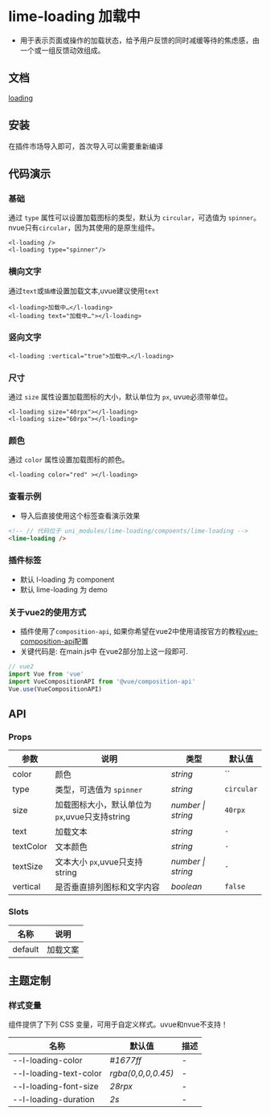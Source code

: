 # lime-loading 加载中
- 用于表示页面或操作的加载状态，给予用户反馈的同时减缓等待的焦虑感，由一个或一组反馈动效组成。

## 文档
[loading](https://limex.qcoon.cn/components/loading.html)


## 安装
在插件市场导入即可，首次导入可以需要重新编译

## 代码演示
### 基础
通过 `type` 属性可以设置加载图标的类型，默认为 `circular`，可选值为 `spinner`。nvue只有`circular`，因为其使用的是原生组件。

```vue
<l-loading />
<l-loading type="spinner"/>
```

### 横向文字
通过`text`或`插槽`设置加载文本,uvue建议使用`text`

```vue
<l-loading>加载中…</l-loading>
<l-loading text="加载中…"></l-loading>
```

### 竖向文字

```vue
<l-loading :vertical="true">加载中…</l-loading>
```

### 尺寸
通过 `size` 属性设置加载图标的大小，默认单位为 `px`, uvue必须带单位。

```vue
<l-loading size="40rpx"></l-loading>
<l-loading size="60rpx"></l-loading>
```

### 颜色
通过 `color` 属性设置加载图标的颜色。

```vue
<l-loading color="red" ></l-loading>
```

### 查看示例
- 导入后直接使用这个标签查看演示效果

```html
<!-- // 代码位于 uni_modules/lime-loading/compoents/lime-loading -->
<lime-loading />
```





### 插件标签
- 默认 l-loading 为 component
- 默认 lime-loading 为 demo


### 关于vue2的使用方式
- 插件使用了`composition-api`, 如果你希望在vue2中使用请按官方的教程[vue-composition-api](https://uniapp.dcloud.net.cn/tutorial/vue-composition-api.html)配置
- 关键代码是: 在main.js中 在vue2部分加上这一段即可.
```js
// vue2
import Vue from 'vue'
import VueCompositionAPI from '@vue/composition-api'
Vue.use(VueCompositionAPI)
```

## API

### Props

| 参数       | 说明                          | 类型               | 默认值     |
| ---------- | ----------------------------- | ------------------ | ---------- |
| color      | 颜色                          | _string_           | ``  |
| type       | 类型，可选值为 `spinner`      | _string_           | `circular` |
| size       | 加载图标大小，默认单位为 `px`,uvue只支持string | _number \| string_ | `40rpx`     |
| text       | 加载文本 |  _string_ | `-`     |
| textColor       | 文本颜色 |  _string_ | `-`     |
| textSize       | 文本大小 `px`,uvue只支持string | _number \| string_ | `-`     |
| vertical   | 是否垂直排列图标和文字内容    | _boolean_          | `false`    |

### Slots

| 名称    | 说明           |
| ------- | -------------- |
| default | 加载文案       |



## 主题定制

### 样式变量

组件提供了下列 CSS 变量，可用于自定义样式。uvue和nvue不支持！

| 名称                           | 默认值                    | 描述 |
| ------------------------------ | ------------------------- | ---- |
| --l-loading-color       | _#1677ff_ | -    |
| --l-loading-text-color       | _rgba(0,0,0,0.45)_ | -    |
| --l-loading-font-size   | _28rpx_ | -    |
| --l-loading-duration | _2s_                    | -    |